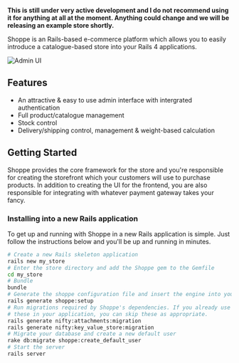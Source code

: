 **This is still under very active development and I do not recommend using it
for anything at all at the moment. Anything could change and we will be releasing
an example store shortly.**

Shoppe is an Rails-based e-commerce platform which allows you to easily introduce a
catalogue-based store into your Rails 4 applications. 

![Admin UI](http://s.adamcooke.io/aMrVp.png)

## Features

* An attractive & easy to use admin interface with intergrated authentication
* Full product/catalogue management
* Stock control
* Delivery/shipping control, management & weight-based calculation

## Getting Started

Shoppe provides the core framework for the store and you're responsible for creating
the storefront which your customers will use to purchase products. In addition to
creating the UI for the frontend, you are also responsible for integrating with whatever
payment gateway takes your fancy.

### Installing into a new Rails application

To get up and running with Shoppe in a new Rails application is simple. Just follow the
instructions below and you'll be up and running in minutes.

```bash
# Create a new Rails skeleton application
rails new my_store
# Enter the store directory and add the Shoppe gem to the Gemfile
cd my_store
# Bundle
bundle
# Generate the shoppe configuration file and insert the engine into your routes
rails generate shoppe:setup
# Run migrations required by Shoppe's dependencies. If you already use either of
# these in your application, you can skip these as appropriate.
rails generate nifty:attachments:migration
rails generate nifty:key_value_store:migration
# Migrate your database and create a new default user
rake db:migrate shoppe:create_default_user
# Start the server
rails server
```
